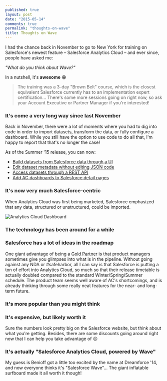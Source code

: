 ```yaml
---
published: true
layout: post
date: "2015-05-14"
comments: true
permalink: "thoughts-on-wave"
title: Thoughts on Wave
---
```



I had the chance back in November to go to New York for training on Salesforce's newest feature – Salesforce Analytics Cloud – and ever since, people have asked me:

_"What do you think about Wave?"_

In a nutshell, it's **awesome** :grin:

> The training was a 3-day "Brown Belt" course, which is the closest equivalent Salesforce currently has to an implementation expert certification... There's some more sessions going on right now, so ask your Account Executive or Partner Manager if you're interested!

### It's come a very long way since last November
Back in November, there were a lot of moments where you had to dig into code in order to import datasets, transform the data, or fully configure a dashboard. While you still have the option to use code to do all that, I'm happy to report that that's no longer the case!

As of the Summer '15 release, you can now:

* <a href="https://help.salesforce.com/apex/HTViewHelpDoc?id=bi_dataset_builder.htm&language=en_US" target="_blank">Build datasets from Salesforce data through a UI</a>
* <a href="http://releasenotes.docs.salesforce.com/en-us/summer15/release-notes/rn_bi_csv_preview.htm" target="_blank">Edit dataset metadata without editing JSON code</a>
* <a href="http://releasenotes.docs.salesforce.com/en-us/summer15/release-notes/rn_bi_wave_public_api.htm#rn_bi_wave_public_api" target="_blank">Access datasets through a REST API</a>
* <a href="http://releasenotes.docs.salesforce.com/en-us/summer15/release-notes/rn_bi_embedded_dashboard.htm#rn_bi_embedded_dashboard" target="_blank">Add AC dashboards to Salesforce detail pages</a>

### It's now very much Salesforce-centric
When Analytics Cloud was first being marketed, Salesforce emphasized that any data, structured or unstructured, could be imported. 

<img src="https://help.salesforce.com/resource/HTHelpDocImages_194_20_en_US_8/bi_dashboard_example.png" alt="Analytics Cloud Dashboard"/>

### The technology has been around for a while

### Salesforce has a lot of ideas in the roadmap
One giant advantage of being a <a href="https://appexchange.salesforce.com/listingDetail?listingId=a0N30000009xUI8EAM" target="_blank">Gold Partner</a> is that product managers sometimes give you glimpses into what is in the pipeline. Without going against any NDA or #safeharbor, all I can say is that Salesforce is putting a ton of effort into Analytics Cloud, so much so that their release timetable is actually doubled compared to the standard Winter/Spring/Summer schedule. The product team seems well aware of AC's shortcomings, and is already thinking through some really neat features for the near- and long-term future.

### It's more popular than you might think

### It's expensive, but likely worth it
Sure the numbers look pretty big on the Salesforce website, but think about what you're getting. Besides, there are some discounts going around right now that I can help you take advantage of :wink:

### It's actually "Salesforce Analytics Cloud, powered by Wave"
My guess is Benioff got a little too excited by the name at Dreamforce '14, and now everyone thinks it's "Salesforce Wave"... The giant inflatable surfboard made it all worth it though!

